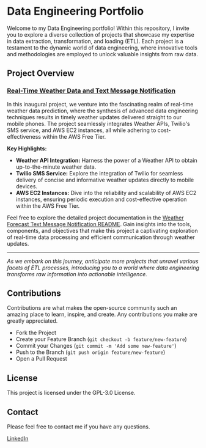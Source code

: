 # Data Engineering Portfolio

Welcome to my Data Engineering portfolio! Within this repository, I invite you to explore a diverse collection of projects that showcase my expertise in data extraction, transformation, and loading (ETL). Each project is a testament to the dynamic world of data engineering, where innovative tools and methodologies are employed to unlock valuable insights from raw data.

## Project Overview

### [Real-Time Weather Data and Text Message Notification](Weather_forescast_text_message_notification/guide.md)

In this inaugural project, we venture into the fascinating realm of real-time weather data prediction, where the synthesis of advanced data engineering techniques results in timely weather updates delivered straight to our mobile phones. The project seamlessly integrates Weather APIs, Twilio's SMS service, and AWS EC2 instances, all while adhering to cost-effectiveness within the AWS Free Tier.

**Key Highlights:**
- **Weather API Integration:** Harness the power of a Weather API to obtain up-to-the-minute weather data.
- **Twilio SMS Service:** Explore the integration of Twilio for seamless delivery of concise and informative weather updates directly to mobile devices.
- **AWS EC2 Instances:** Dive into the reliability and scalability of AWS EC2 instances, ensuring periodic execution and cost-effective operation within the AWS Free Tier.

Feel free to explore the detailed project documentation in the [Weather Forecast Text Message Notification README](Weather_forescast_text_message_notification/guide.md). Gain insights into the tools, components, and objectives that make this project a captivating exploration of real-time data processing and efficient communication through weather updates.

---

*As we embark on this journey, anticipate more projects that unravel various facets of ETL processes, introducing you to a world where data engineering transforms raw information into actionable intelligence.*

## Contributions

Contributions are what makes the open-source community such an amazing place to learn, inspire, and create. Any contributions you make are greatly appreciated.

- Fork the Project
- Create your Feature Branch (`git checkout -b feature/new-feature`)
- Commit your Changes (`git commit -m 'Add some new-feature'`)
- Push to the Branch (`git push origin feature/new-feature`)
- Open a Pull Request

## License

This project is licensed under the GPL-3.0 License.

## Contact

Please feel free to contact me if you have any questions.

[LinkedIn](https://www.linkedin.com/in/rublaman)
